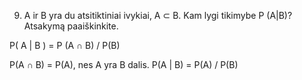 9. A ir B yra du atsitiktiniai ivykiai, A ⊂ B. Kam lygi tikimybe P (A|B)? Atsakymą paaiškinkite.

P( A | B ) = P (A ∩ B) / P(B)

P(A ∩ B) = P(A), nes A yra B dalis.
P(A | B) = P(A) / P(B)